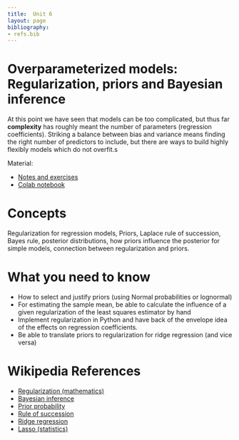 ```yaml
---
title:  Unit 6
layout: page
bibliography:
- refs.bib
---
```



# Overparameterized models: Regularization, priors and Bayesian inference

At this point we have seen that models can be too complicated, but thus far **complexity** has roughly meant the number of parameters (regression coefficients). Striking a balance between bias and variance means finding the right number of predictors to include, but there are ways to build highly flexibly models which do not overfit.s

Material: 
- [Notes and exercises](/public/latex_notes/unit6/unit6.pdf)
- [Colab notebook]()

# Concepts
Regularization for regression models, Priors, Laplace rule of succession, Bayes rule, posterior distributions, how priors influence the posterior for simple models, connection between regularization and priors. 

# What you need to know
- How to select and justify priors (using Normal probabilities or lognormal)
- For estimating the sample mean, be able to calculate the influence of a given regularization of the least squares estimator by hand
- Implement regularization in Python and have back of the envelope idea of the effects on regression coefficients. 
- Be able to translate priors to regularization for ridge regression (and vice versa)


# Wikipedia References

- [Regularization (mathematics)](https://en.wikipedia.org/wiki/Regularization_(mathematics))  
- [Bayesian inference](https://en.wikipedia.org/wiki/Bayesian_inference)  
- [Prior probability](https://en.wikipedia.org/wiki/Prior_probability)  
- [Rule of succession](https://en.wikipedia.org/wiki/Rule_of_succession)  
- [Ridge regression](https://en.wikipedia.org/wiki/Ridge_regression)  
- [Lasso (statistics)](https://en.wikipedia.org/wiki/Lasso_(statistics))  